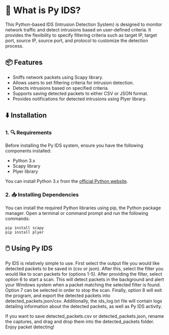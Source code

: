 # 🐍 What is Py IDS?

This Python-based IDS (Intrusion Detection System) is designed to monitor network traffic and detect intrusions based on
user-defined criteria. It provides the flexibility to specify filtering criteria such as target IP, target port, source 
IP, source port, and protocol to customize the detection process.

## 📦 Features

- Sniffs network packets using Scapy library.
- Allows users to set filtering criteria for intrusion detection.
- Detects intrusions based on specified criteria.
- Supports saving detected packets to either CSV or JSON format.
- Provides notifications for detected intrusions using Plyer library.

## ⬇️ Installation

### 1. 🔍 Requirements

Before installing the Py IDS system, ensure you have the following components installed:

- Python 3.x
- Scapy library
- Plyer library

You can install Python 3.x from the [official Python website](https://www.python.org/downloads/).

### 2. 📥 Installing Dependencies

You can install the required Python libraries using pip, the Python package manager. Open a terminal or command prompt 
and run the following commands:

```
pip install scapy
pip install plyer
```

## 🖱️ Using Py IDS

Py IDS is relatively simple to use. First select the output file you would like detected packets to be saved in (csv or 
json). After this, select the filter you would like to scan packets for (options 1-5). After providing the filter, 
select option 6 to start a scan. This will detect packets in the background and alert your Windows system when a packet
matching the selected filter is found. Option 7 can be selected in order to stop the scan. Finally, option 8 will exit
the program, and export the detected packets into detected_packets.json/csv. Additionally, the ids_log.txt file will
contain logs detailing information about the detected packets, as well as Py IDS activity.

If you want to save detected_packets.csv or detected_packets.json, rename the captures, and drag and drop them into the 
detected_packets folder. Enjoy packet detecting! 
